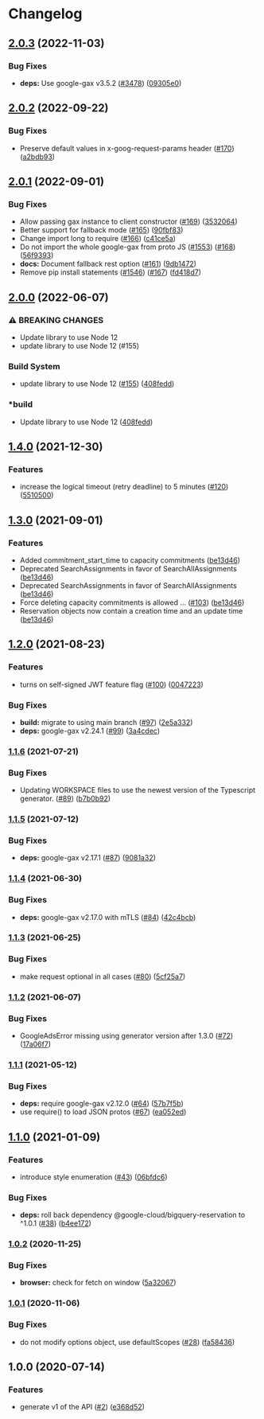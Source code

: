 # Changelog

## [2.0.3](https://github.com/googleapis/google-cloud-node/compare/bigquery-reservation-v2.0.2...bigquery-reservation-v2.0.3) (2022-11-03)


### Bug Fixes

* **deps:** Use google-gax v3.5.2 ([#3478](https://github.com/googleapis/google-cloud-node/issues/3478)) ([09305e0](https://github.com/googleapis/google-cloud-node/commit/09305e06548b89dc17bb3d3167e2d1e69588caa4))

## [2.0.2](https://github.com/googleapis/nodejs-bigquery-reservation/compare/v2.0.1...v2.0.2) (2022-09-22)


### Bug Fixes

* Preserve default values in x-goog-request-params header ([#170](https://github.com/googleapis/nodejs-bigquery-reservation/issues/170)) ([a2bdb93](https://github.com/googleapis/nodejs-bigquery-reservation/commit/a2bdb9342de046fec22897343b3a1c1e696928fc))

## [2.0.1](https://github.com/googleapis/nodejs-bigquery-reservation/compare/v2.0.0...v2.0.1) (2022-09-01)


### Bug Fixes

* Allow passing gax instance to client constructor ([#169](https://github.com/googleapis/nodejs-bigquery-reservation/issues/169)) ([3532064](https://github.com/googleapis/nodejs-bigquery-reservation/commit/3532064ee2c7d07efe437875aaf18065ca7c036e))
* Better support for fallback mode ([#165](https://github.com/googleapis/nodejs-bigquery-reservation/issues/165)) ([90fbf83](https://github.com/googleapis/nodejs-bigquery-reservation/commit/90fbf831bb4dbb4b5b03d782deeb5c8dc854e8dc))
* Change import long to require ([#166](https://github.com/googleapis/nodejs-bigquery-reservation/issues/166)) ([c41ce5a](https://github.com/googleapis/nodejs-bigquery-reservation/commit/c41ce5a29572372d8e6ec8b0d2ca2901e10dfb71))
* Do not import the whole google-gax from proto JS ([#1553](https://github.com/googleapis/nodejs-bigquery-reservation/issues/1553)) ([#168](https://github.com/googleapis/nodejs-bigquery-reservation/issues/168)) ([56f9393](https://github.com/googleapis/nodejs-bigquery-reservation/commit/56f939367a5e3e8367c3d907638acefbcb945e8d))
* **docs:** Document fallback rest option ([#161](https://github.com/googleapis/nodejs-bigquery-reservation/issues/161)) ([9db1472](https://github.com/googleapis/nodejs-bigquery-reservation/commit/9db14722d4bd6c74e47a4145691b3920bb82ebe0))
* Remove pip install statements ([#1546](https://github.com/googleapis/nodejs-bigquery-reservation/issues/1546)) ([#167](https://github.com/googleapis/nodejs-bigquery-reservation/issues/167)) ([fd418d7](https://github.com/googleapis/nodejs-bigquery-reservation/commit/fd418d758721e21e86ecfab0f5e4c82fc8f40726))

## [2.0.0](https://github.com/googleapis/nodejs-bigquery-reservation/compare/v1.4.0...v2.0.0) (2022-06-07)


### ⚠ BREAKING CHANGES

* Update library to use Node 12
* update library to use Node 12 (#155)

### Build System

* update library to use Node 12 ([#155](https://github.com/googleapis/nodejs-bigquery-reservation/issues/155)) ([408fedd](https://github.com/googleapis/nodejs-bigquery-reservation/commit/408feddc7218687fcb8c4f0ee332b5231fb705eb))


### *build

* Update library to use Node 12 ([408fedd](https://github.com/googleapis/nodejs-bigquery-reservation/commit/408feddc7218687fcb8c4f0ee332b5231fb705eb))

## [1.4.0](https://www.github.com/googleapis/nodejs-bigquery-reservation/compare/v1.3.0...v1.4.0) (2021-12-30)


### Features

* increase the logical timeout (retry deadline) to 5 minutes ([#120](https://www.github.com/googleapis/nodejs-bigquery-reservation/issues/120)) ([5510500](https://www.github.com/googleapis/nodejs-bigquery-reservation/commit/5510500551df96a89c9481d7fe30b0cc95de5918))

## [1.3.0](https://www.github.com/googleapis/nodejs-bigquery-reservation/compare/v1.2.0...v1.3.0) (2021-09-01)


### Features

* Added commitment_start_time to capacity commitments ([be13d46](https://www.github.com/googleapis/nodejs-bigquery-reservation/commit/be13d466f443af4ab88aff045eca2965eb11a968))
* Deprecated SearchAssignments in favor of SearchAllAssignments ([be13d46](https://www.github.com/googleapis/nodejs-bigquery-reservation/commit/be13d466f443af4ab88aff045eca2965eb11a968))
* Deprecated SearchAssignments in favor of SearchAllAssignments ([be13d46](https://www.github.com/googleapis/nodejs-bigquery-reservation/commit/be13d466f443af4ab88aff045eca2965eb11a968))
* Force deleting capacity commitments is allowed ... ([#103](https://www.github.com/googleapis/nodejs-bigquery-reservation/issues/103)) ([be13d46](https://www.github.com/googleapis/nodejs-bigquery-reservation/commit/be13d466f443af4ab88aff045eca2965eb11a968))
* Reservation objects now contain a creation time and an update time ([be13d46](https://www.github.com/googleapis/nodejs-bigquery-reservation/commit/be13d466f443af4ab88aff045eca2965eb11a968))

## [1.2.0](https://www.github.com/googleapis/nodejs-bigquery-reservation/compare/v1.1.6...v1.2.0) (2021-08-23)


### Features

* turns on self-signed JWT feature flag ([#100](https://www.github.com/googleapis/nodejs-bigquery-reservation/issues/100)) ([0047223](https://www.github.com/googleapis/nodejs-bigquery-reservation/commit/004722310ece662732fe60c8941be1b30214ed6d))


### Bug Fixes

* **build:** migrate to using main branch ([#97](https://www.github.com/googleapis/nodejs-bigquery-reservation/issues/97)) ([2e5a332](https://www.github.com/googleapis/nodejs-bigquery-reservation/commit/2e5a332b21067dd73ec6d2b218b87b61b8ebf59e))
* **deps:** google-gax v2.24.1 ([#99](https://www.github.com/googleapis/nodejs-bigquery-reservation/issues/99)) ([3a4cdec](https://www.github.com/googleapis/nodejs-bigquery-reservation/commit/3a4cdec8d028f0d6fd6d8ebc3977c00231b290bb))

### [1.1.6](https://www.github.com/googleapis/nodejs-bigquery-reservation/compare/v1.1.5...v1.1.6) (2021-07-21)


### Bug Fixes

* Updating WORKSPACE files to use the newest version of the Typescript generator. ([#89](https://www.github.com/googleapis/nodejs-bigquery-reservation/issues/89)) ([b7b0b92](https://www.github.com/googleapis/nodejs-bigquery-reservation/commit/b7b0b9263f2f8fd0fcb8fd977fc7f24727138b29))

### [1.1.5](https://www.github.com/googleapis/nodejs-bigquery-reservation/compare/v1.1.4...v1.1.5) (2021-07-12)


### Bug Fixes

* **deps:** google-gax v2.17.1 ([#87](https://www.github.com/googleapis/nodejs-bigquery-reservation/issues/87)) ([9081a32](https://www.github.com/googleapis/nodejs-bigquery-reservation/commit/9081a3237099c98bb5d3694785afbe9ff4dcaaea))

### [1.1.4](https://www.github.com/googleapis/nodejs-bigquery-reservation/compare/v1.1.3...v1.1.4) (2021-06-30)


### Bug Fixes

* **deps:** google-gax v2.17.0 with mTLS ([#84](https://www.github.com/googleapis/nodejs-bigquery-reservation/issues/84)) ([42c4bcb](https://www.github.com/googleapis/nodejs-bigquery-reservation/commit/42c4bcb09e5f1c7b604e923a89b05fa895f663c8))

### [1.1.3](https://www.github.com/googleapis/nodejs-bigquery-reservation/compare/v1.1.2...v1.1.3) (2021-06-25)


### Bug Fixes

* make request optional in all cases ([#80](https://www.github.com/googleapis/nodejs-bigquery-reservation/issues/80)) ([5cf25a7](https://www.github.com/googleapis/nodejs-bigquery-reservation/commit/5cf25a7b312ce3a009635a18125ab8f10a096089))

### [1.1.2](https://www.github.com/googleapis/nodejs-bigquery-reservation/compare/v1.1.1...v1.1.2) (2021-06-07)


### Bug Fixes

* GoogleAdsError missing using generator version after 1.3.0 ([#72](https://www.github.com/googleapis/nodejs-bigquery-reservation/issues/72)) ([17a06f7](https://www.github.com/googleapis/nodejs-bigquery-reservation/commit/17a06f7921e7c0200f1ff73ed29cd03c4c85b560))

### [1.1.1](https://www.github.com/googleapis/nodejs-bigquery-reservation/compare/v1.1.0...v1.1.1) (2021-05-12)


### Bug Fixes

* **deps:** require google-gax v2.12.0 ([#64](https://www.github.com/googleapis/nodejs-bigquery-reservation/issues/64)) ([57b7f5b](https://www.github.com/googleapis/nodejs-bigquery-reservation/commit/57b7f5b3356bf9f00d28d3a0d8b4c329ae8d61b9))
* use require() to load JSON protos ([#67](https://www.github.com/googleapis/nodejs-bigquery-reservation/issues/67)) ([ea052ed](https://www.github.com/googleapis/nodejs-bigquery-reservation/commit/ea052ed26f0474c849def47d73d41c0ebdc9f432))

## [1.1.0](https://www.github.com/googleapis/nodejs-bigquery-reservation/compare/v1.0.2...v1.1.0) (2021-01-09)


### Features

* introduce style enumeration ([#43](https://www.github.com/googleapis/nodejs-bigquery-reservation/issues/43)) ([06bfdc6](https://www.github.com/googleapis/nodejs-bigquery-reservation/commit/06bfdc6a0c6c3b0416bbb34ff5b46e96256215ef))


### Bug Fixes

* **deps:** roll back dependency @google-cloud/bigquery-reservation to ^1.0.1 ([#38](https://www.github.com/googleapis/nodejs-bigquery-reservation/issues/38)) ([b4ee172](https://www.github.com/googleapis/nodejs-bigquery-reservation/commit/b4ee172520adbbdff077d2a1db7d72c88401f98a))

### [1.0.2](https://www.github.com/googleapis/nodejs-bigquery-reservation/compare/v1.0.1...v1.0.2) (2020-11-25)


### Bug Fixes

* **browser:** check for fetch on window ([5a32067](https://www.github.com/googleapis/nodejs-bigquery-reservation/commit/5a32067bdc000025c3166c72069db861800be5d8))

### [1.0.1](https://www.github.com/googleapis/nodejs-bigquery-reservation/compare/v1.0.0...v1.0.1) (2020-11-06)


### Bug Fixes

* do not modify options object, use defaultScopes ([#28](https://www.github.com/googleapis/nodejs-bigquery-reservation/issues/28)) ([fa58436](https://www.github.com/googleapis/nodejs-bigquery-reservation/commit/fa584362f0c9ef485bbb8e76db143565cb144317))

## 1.0.0 (2020-07-14)


### Features

* generate v1 of the API ([#2](https://www.github.com/googleapis/nodejs-bigquery-reservation/issues/2)) ([e368d52](https://www.github.com/googleapis/nodejs-bigquery-reservation/commit/e368d5289c8c18b974a6e470320e0c23f2772dcd))
